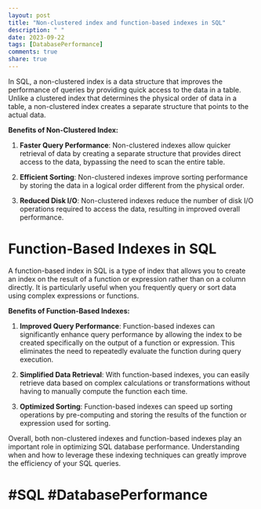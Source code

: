 ```yaml
---
layout: post
title: "Non-clustered index and function-based indexes in SQL"
description: " "
date: 2023-09-22
tags: [DatabasePerformance]
comments: true
share: true
---
```


In SQL, a non-clustered index is a data structure that improves the performance of queries by providing quick access to the data in a table. Unlike a clustered index that determines the physical order of data in a table, a non-clustered index creates a separate structure that points to the actual data.

**Benefits of Non-Clustered Index:**

1. **Faster Query Performance**: Non-clustered indexes allow quicker retrieval of data by creating a separate structure that provides direct access to the data, bypassing the need to scan the entire table.

2. **Efficient Sorting**: Non-clustered indexes improve sorting performance by storing the data in a logical order different from the physical order.

3. **Reduced Disk I/O**: Non-clustered indexes reduce the number of disk I/O operations required to access the data, resulting in improved overall performance.


# Function-Based Indexes in SQL

A function-based index in SQL is a type of index that allows you to create an index on the result of a function or expression rather than on a column directly. It is particularly useful when you frequently query or sort data using complex expressions or functions.

**Benefits of Function-Based Indexes:**

1. **Improved Query Performance**: Function-based indexes can significantly enhance query performance by allowing the index to be created specifically on the output of a function or expression. This eliminates the need to repeatedly evaluate the function during query execution.

2. **Simplified Data Retrieval**: With function-based indexes, you can easily retrieve data based on complex calculations or transformations without having to manually compute the function each time.

3. **Optimized Sorting**: Function-based indexes can speed up sorting operations by pre-computing and storing the results of the function or expression used for sorting.

Overall, both non-clustered indexes and function-based indexes play an important role in optimizing SQL database performance. Understanding when and how to leverage these indexing techniques can greatly improve the efficiency of your SQL queries.

# #SQL #DatabasePerformance